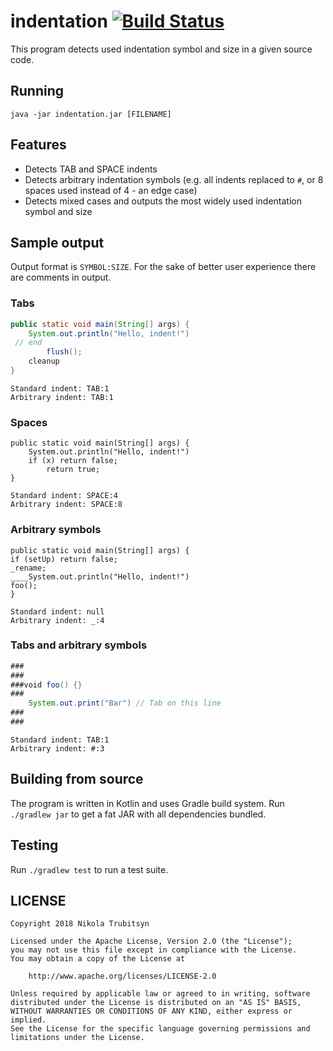 # indentation [![Build Status](https://travis-ci.org/trubitsyn/indentation.svg?branch=master)](https://travis-ci.org/trubitsyn/indentation)
This program detects used indentation symbol and size in a given source code.

## Running
`java -jar indentation.jar [FILENAME]`

## Features
* Detects TAB and SPACE indents
* Detects arbitrary indentation symbols (e.g. all indents replaced to `#`, or 8 spaces used instead of 4 - an edge case)
* Detects mixed cases and outputs the most widely used indentation symbol and size

## Sample output
Output format is `SYMBOL:SIZE`. For the sake of better user experience there are comments in output.

### Tabs
```java
public static void main(String[] args) {
	System.out.println("Hello, indent!")
 // end
		flush();
	cleanup
}
```
```
Standard indent: TAB:1
Arbitrary indent: TAB:1
```

### Spaces
```
public static void main(String[] args) {
    System.out.println("Hello, indent!")
    if (x) return false;
        return true;
}
```
```
Standard indent: SPACE:4
Arbitrary indent: SPACE:8
```
### Arbitrary symbols
```
public static void main(String[] args) {
if (setUp) return false;
_rename;
____System.out.println("Hello, indent!")
foo();
}
```
```
Standard indent: null
Arbitrary indent: _:4
```

### Tabs and arbitrary symbols
```java
###
###
###void foo() {}
###
	System.out.print("Bar") // Tab on this line
###
###
```
```
Standard indent: TAB:1
Arbitrary indent: #:3
```

## Building from source
The program is written in Kotlin and uses Gradle build system.
Run `./gradlew jar` to get a fat JAR with all dependencies bundled.

## Testing
Run `./gradlew test` to run a test suite.

## LICENSE

```
Copyright 2018 Nikola Trubitsyn

Licensed under the Apache License, Version 2.0 (the "License");
you may not use this file except in compliance with the License.
You may obtain a copy of the License at

    http://www.apache.org/licenses/LICENSE-2.0

Unless required by applicable law or agreed to in writing, software
distributed under the License is distributed on an "AS IS" BASIS,
WITHOUT WARRANTIES OR CONDITIONS OF ANY KIND, either express or implied.
See the License for the specific language governing permissions and
limitations under the License.
```
